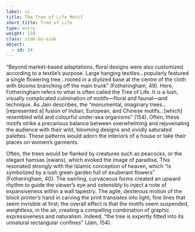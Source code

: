 ```yaml
---
label: vi
title: The Tree of Life Motif
short_title: Tree of Life
type: entry
weight: 134
class: side-by-side
object:
  - id: 34
---
```


“Beyond market-based adaptations, floral designs were also customized according to a textile’s purpose. Large hanging textiles…popularly featured a single flowering tree…rooted in a stylized base at the centre of the cloth with blooms branching off the main trunk” (Fotheringham, 49). Here, Fotheringham refers to what is often called the Tree of Life. It is a lush, visually complicated culmination of motifs—floral and faunal—and technique. As Jain describes, the “monumental, imaginary trees…[represented a] fusion of Indian, European, and Chinese motifs…[which] resembled wild and colourful under-sea organisms” (154). Often, these motifs strike a precarious balance between overwhelming and rejuvenating the audience with their wild, blooming designs and vividly saturated palettes. These patterns would adorn the interiors of a house or take their places on women’s garments.

Often, the trees would be flanked by creatures such as peacocks, or the elegant hamsas (swans), which evoked the image of paradise. This resonated strongly with the Islamic conception of heaven, which “is symbolized by a lush green garden full of exuberant flowers” (Fotheringham, 40). The swirling, curvaceous forms created an upward rhythm to guide the viewer’s eye and ostensibly to inject a note of expansiveness within a wall tapestry. The agile, dexterous motion of the block printer’s hand in carving the print translates into light, fine lines that seem invisible at first; the overall effect is that the motifs seem suspended, weightless, in the air, creating a compelling combination of graphic expressiveness and naturalism. Indeed, “the tree is expertly fitted into its unnatural rectangular confines” (Jain, 154).
